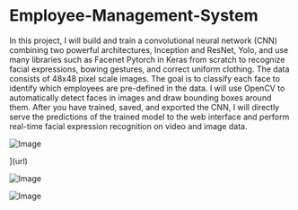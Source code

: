# Employee-Management-System
In this project, I will build and train a convolutional neural network (CNN) combining two powerful architectures, Inception and ResNet, Yolo, and use many libraries such as Facenet Pytorch in Keras from scratch to recognize facial expressions, bowing gestures, and correct uniform clothing. The data consists of 48x48 pixel scale images. The goal is to classify each face to identify which employees are pre-defined in the data. I will use OpenCV to automatically detect faces in images and draw bounding boxes around them. After you have trained, saved, and exported the CNN, I will directly serve the predictions of the trained model to the web interface and perform real-time facial expression recognition on video and image data.

![Image](https://github.com/user-attachments/assets/30838d18-09dd-4ecb-bf37-a6b35da21acd)

](url)

![Image](https://github.com/user-attachments/assets/01b29f75-2c6b-4ee4-b508-d876d6b42a99)

![Image](https://github.com/user-attachments/assets/c6bdb792-5965-4ef0-b100-374ee076db4b)
